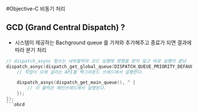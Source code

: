 #Objective-C 비동기 처리

## GCD (Grand Central Dispatch) ?
- 시스템이 제공하는 Bachground queue 를 가져와 추가해주고 종료가 되면 결과에 따라 분기 처리

```objectivec
// dispatch_async 함수는 내부블럭의 코드 실행에 영향을 받지 않고 바로 실행이 끝남
dispatch_asnyc(dispatch_get_global_queue(DISPATCH_QUEUE_PRIORITY_DEFAULT,0), ^ {
    // 작업이 오래 걸리는 API를 백그라운드 쓰레드에서 실행한다.

    dispatch_asnyc(dispatch_get_main_queue(), ^ {
        // 이 블럭은 메인쓰레드에서 실행된다.
    });
});
```obcd